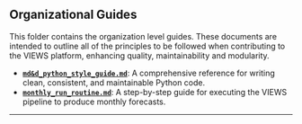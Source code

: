 ## Organizational Guides

This folder contains the organization level guides. These documents are intended to outline all of the principles to be followed when contributing to the VIEWS platform, enhancing quality, maintainability and modularity. 

- **[`md&d_python_style_guide.md`](md&d_python_style_guide.md)**: A comprehensive reference for writing clean, consistent, and maintainable Python code.
- **[`monthly_run_routine.md`](monthly_run_guide.md)**: A step-by-step guide for executing the VIEWS pipeline to produce monthly forecasts.

---

